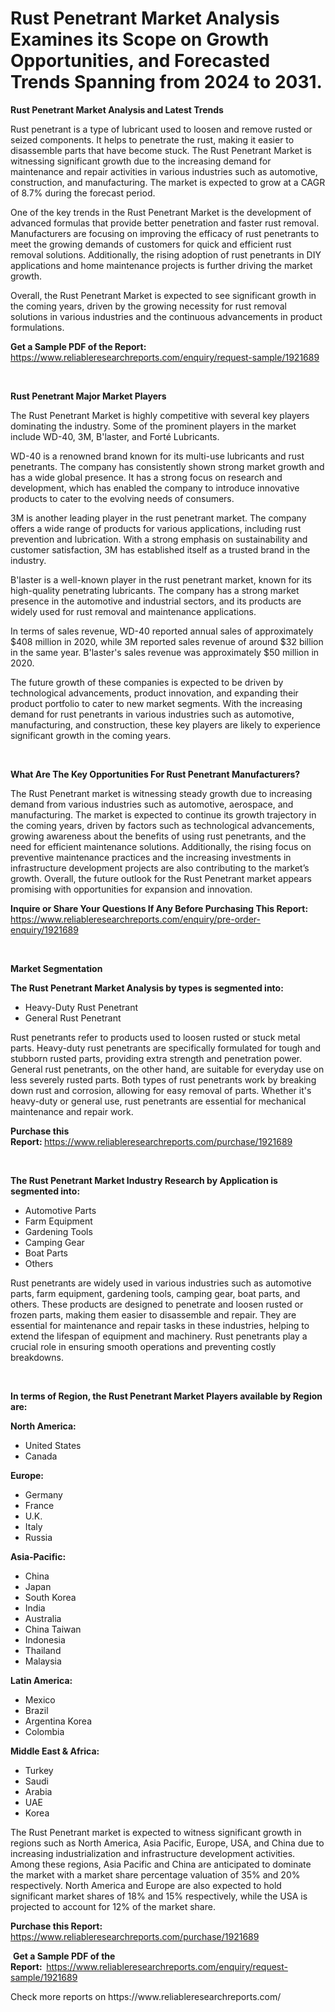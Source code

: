 <p><h1>Rust Penetrant Market Analysis Examines its Scope on Growth Opportunities, and Forecasted Trends Spanning from 2024 to 2031.</h1></p><p><strong>Rust Penetrant Market Analysis and Latest Trends</strong></p>
<p><p>Rust penetrant is a type of lubricant used to loosen and remove rusted or seized components. It helps to penetrate the rust, making it easier to disassemble parts that have become stuck. The Rust Penetrant Market is witnessing significant growth due to the increasing demand for maintenance and repair activities in various industries such as automotive, construction, and manufacturing. The market is expected to grow at a CAGR of 8.7% during the forecast period.</p><p>One of the key trends in the Rust Penetrant Market is the development of advanced formulas that provide better penetration and faster rust removal. Manufacturers are focusing on improving the efficacy of rust penetrants to meet the growing demands of customers for quick and efficient rust removal solutions. Additionally, the rising adoption of rust penetrants in DIY applications and home maintenance projects is further driving the market growth.</p><p>Overall, the Rust Penetrant Market is expected to see significant growth in the coming years, driven by the growing necessity for rust removal solutions in various industries and the continuous advancements in product formulations.</p></p>
<p><strong>Get a Sample PDF of the Report:&nbsp;</strong> <a href="https://www.reliableresearchreports.com/enquiry/request-sample/1921689">https://www.reliableresearchreports.com/enquiry/request-sample/1921689</a></p>
<p>&nbsp;</p>
<p><strong>Rust Penetrant Major Market Players</strong></p>
<p><p>The Rust Penetrant Market is highly competitive with several key players dominating the industry. Some of the prominent players in the market include WD-40, 3M, B'laster, and Forté Lubricants. </p><p>WD-40 is a renowned brand known for its multi-use lubricants and rust penetrants. The company has consistently shown strong market growth and has a wide global presence. It has a strong focus on research and development, which has enabled the company to introduce innovative products to cater to the evolving needs of consumers.</p><p>3M is another leading player in the rust penetrant market. The company offers a wide range of products for various applications, including rust prevention and lubrication. With a strong emphasis on sustainability and customer satisfaction, 3M has established itself as a trusted brand in the industry.</p><p>B'laster is a well-known player in the rust penetrant market, known for its high-quality penetrating lubricants. The company has a strong market presence in the automotive and industrial sectors, and its products are widely used for rust removal and maintenance applications.</p><p>In terms of sales revenue, WD-40 reported annual sales of approximately $408 million in 2020, while 3M reported sales revenue of around $32 billion in the same year. B'laster's sales revenue was approximately $50 million in 2020.</p><p>The future growth of these companies is expected to be driven by technological advancements, product innovation, and expanding their product portfolio to cater to new market segments. With the increasing demand for rust penetrants in various industries such as automotive, manufacturing, and construction, these key players are likely to experience significant growth in the coming years.</p></p>
<p>&nbsp;</p>
<p><strong>What Are The Key Opportunities For Rust Penetrant Manufacturers?</strong></p>
<p><p>The Rust Penetrant market is witnessing steady growth due to increasing demand from various industries such as automotive, aerospace, and manufacturing. The market is expected to continue its growth trajectory in the coming years, driven by factors such as technological advancements, growing awareness about the benefits of using rust penetrants, and the need for efficient maintenance solutions. Additionally, the rising focus on preventive maintenance practices and the increasing investments in infrastructure development projects are also contributing to the market’s growth. Overall, the future outlook for the Rust Penetrant market appears promising with opportunities for expansion and innovation.</p></p>
<p><strong>Inquire or Share Your Questions If Any Before Purchasing This Report:</strong> <a href="https://www.reliableresearchreports.com/enquiry/pre-order-enquiry/1921689">https://www.reliableresearchreports.com/enquiry/pre-order-enquiry/1921689</a></p>
<p>&nbsp;</p>
<p><strong>Market Segmentation</strong></p>
<p><strong>The Rust Penetrant Market Analysis by types is segmented into:</strong></p>
<p><ul><li>Heavy-Duty Rust Penetrant</li><li>General Rust Penetrant</li></ul></p>
<p><p>Rust penetrants refer to products used to loosen rusted or stuck metal parts. Heavy-duty rust penetrants are specifically formulated for tough and stubborn rusted parts, providing extra strength and penetration power. General rust penetrants, on the other hand, are suitable for everyday use on less severely rusted parts. Both types of rust penetrants work by breaking down rust and corrosion, allowing for easy removal of parts. Whether it's heavy-duty or general use, rust penetrants are essential for mechanical maintenance and repair work.</p></p>
<p><strong>Purchase this Report:&nbsp;</strong><a href="https://www.reliableresearchreports.com/purchase/1921689">https://www.reliableresearchreports.com/purchase/1921689</a></p>
<p>&nbsp;</p>
<p><strong>The Rust Penetrant Market Industry Research by Application is segmented into:</strong></p>
<p><ul><li>Automotive Parts</li><li>Farm Equipment</li><li>Gardening Tools</li><li>Camping Gear</li><li>Boat Parts</li><li>Others</li></ul></p>
<p><p>Rust penetrants are widely used in various industries such as automotive parts, farm equipment, gardening tools, camping gear, boat parts, and others. These products are designed to penetrate and loosen rusted or frozen parts, making them easier to disassemble and repair. They are essential for maintenance and repair tasks in these industries, helping to extend the lifespan of equipment and machinery. Rust penetrants play a crucial role in ensuring smooth operations and preventing costly breakdowns.</p></p>
<p>&nbsp;</p>
<p><strong>In terms of Region, the Rust Penetrant Market Players available by Region are:</strong></p>
<p>
    <p> <strong> North America: </strong>
        <ul>
            <li>United States</li>
            <li>Canada</li>
        </ul>
        </p> 
    <p> <strong> Europe: </strong>
        <ul>
            <li>Germany</li>
            <li>France</li>
            <li>U.K.</li>
            <li>Italy</li>
            <li>Russia</li>
        </ul>
        </p> 
    <p> <strong> Asia-Pacific: </strong>
        <ul>
            <li>China</li>
            <li>Japan</li>
            <li>South Korea</li>
            <li>India</li>
            <li>Australia</li>
            <li>China Taiwan</li>
            <li>Indonesia</li>
            <li>Thailand</li>
            <li>Malaysia</li>
        </ul>
        </p> 
    <p> <strong> Latin America: </strong>
        <ul>
            <li>Mexico</li>
            <li>Brazil</li>
            <li>Argentina Korea</li>
            <li>Colombia</li>
        </ul>
        </p> 
    <p> <strong> Middle East & Africa: </strong>
        <ul>
            <li>Turkey</li>
            <li>Saudi</li>
            <li>Arabia</li>
            <li>UAE</li>
            <li>Korea</li>
        </ul>
    </p>
    </p>
<p><p>The Rust Penetrant market is expected to witness significant growth in regions such as North America, Asia Pacific, Europe, USA, and China due to increasing industrialization and infrastructure development activities. Among these regions, Asia Pacific and China are anticipated to dominate the market with a market share percentage valuation of 35% and 20% respectively. North America and Europe are also expected to hold significant market shares of 18% and 15% respectively, while the USA is projected to account for 12% of the market share.</p></p>
<p><strong>Purchase this Report: </strong><a href="https://www.reliableresearchreports.com/purchase/1921689">https://www.reliableresearchreports.com/purchase/1921689</a></p>
<p>&nbsp;<strong>Get a Sample PDF of the Report:&nbsp;&nbsp;</strong><a href="https://www.reliableresearchreports.com/enquiry/request-sample/1921689">https://www.reliableresearchreports.com/enquiry/request-sample/1921689</a></p>
<p><strong></strong></p>
<p>Check more reports on https://www.reliableresearchreports.com/</p>